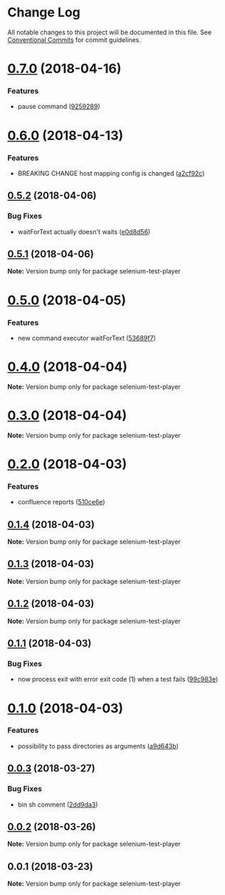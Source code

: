 # Change Log

All notable changes to this project will be documented in this file.
See [Conventional Commits](https://conventionalcommits.org) for commit guidelines.

<a name="0.7.0"></a>
# [0.7.0](https://github.com/wallaroo/selenium-test-player/compare/v0.6.0...v0.7.0) (2018-04-16)


### Features

* pause command ([9259289](https://github.com/wallaroo/selenium-test-player/commit/9259289))




<a name="0.6.0"></a>
# [0.6.0](https://github.com/wallaroo/selenium-test-player/compare/v0.5.2...v0.6.0) (2018-04-13)


### Features

* BREAKING CHANGE host mapping config is changed ([a2cf92c](https://github.com/wallaroo/selenium-test-player/commit/a2cf92c))




<a name="0.5.2"></a>
## [0.5.2](https://github.com/wallaroo/selenium-test-player/compare/v0.5.1...v0.5.2) (2018-04-06)


### Bug Fixes

* waitForText actually doesn't waits ([e0d8d56](https://github.com/wallaroo/selenium-test-player/commit/e0d8d56))




<a name="0.5.1"></a>
## [0.5.1](https://github.com/wallaroo/selenium-test-player/compare/v0.5.0...v0.5.1) (2018-04-06)




**Note:** Version bump only for package selenium-test-player

<a name="0.5.0"></a>
# [0.5.0](https://github.com/wallaroo/selenium-test-player/compare/v0.4.0...v0.5.0) (2018-04-05)


### Features

* new command executor waitForText ([53689f7](https://github.com/wallaroo/selenium-test-player/commit/53689f7))




<a name="0.4.0"></a>
# [0.4.0](https://github.com/wallaroo/selenium-test-player/compare/v0.3.0...v0.4.0) (2018-04-04)




**Note:** Version bump only for package selenium-test-player

<a name="0.3.0"></a>
# [0.3.0](https://github.com/wallaroo/selenium-test-player/compare/v0.2.0...v0.3.0) (2018-04-04)




**Note:** Version bump only for package selenium-test-player

<a name="0.2.0"></a>
# [0.2.0](https://github.com/wallaroo/selenium-test-player/compare/v0.1.4...v0.2.0) (2018-04-03)


### Features

* confluence reports ([510ce6e](https://github.com/wallaroo/selenium-test-player/commit/510ce6e))




<a name="0.1.4"></a>
## [0.1.4](https://github.com/wallaroo/selenium-test-player/compare/v0.1.3...v0.1.4) (2018-04-03)




**Note:** Version bump only for package selenium-test-player

<a name="0.1.3"></a>
## [0.1.3](https://github.com/wallaroo/selenium-test-player/compare/v0.1.2...v0.1.3) (2018-04-03)




**Note:** Version bump only for package selenium-test-player

<a name="0.1.2"></a>
## [0.1.2](https://github.com/wallaroo/selenium-test-player/compare/v0.1.1...v0.1.2) (2018-04-03)




**Note:** Version bump only for package selenium-test-player

<a name="0.1.1"></a>
## [0.1.1](https://github.com/wallaroo/selenium-test-player/compare/v0.1.0...v0.1.1) (2018-04-03)


### Bug Fixes

* now process exit with error exit code (1) when a test fails ([99c983e](https://github.com/wallaroo/selenium-test-player/commit/99c983e))




<a name="0.1.0"></a>
# [0.1.0](https://github.com/wallaroo/selenium-test-player/compare/v0.0.3...v0.1.0) (2018-04-03)


### Features

* possibility to pass directories as arguments ([a9d643b](https://github.com/wallaroo/selenium-test-player/commit/a9d643b))




<a name="0.0.3"></a>
## [0.0.3](https://github.com/wallaroo/selenium-test-player/compare/v0.0.2...v0.0.3) (2018-03-27)


### Bug Fixes

* bin sh comment ([2dd9da3](https://github.com/wallaroo/selenium-test-player/commit/2dd9da3))




<a name="0.0.2"></a>
## [0.0.2](https://github.com/wallaroo/selenium-test-player/compare/v0.0.1...v0.0.2) (2018-03-26)




**Note:** Version bump only for package selenium-test-player

<a name="0.0.1"></a>
## 0.0.1 (2018-03-23)




**Note:** Version bump only for package selenium-test-player

